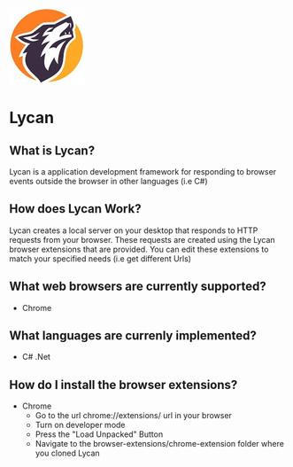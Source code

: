 ![](download.jpg)
# Lycan

## What is Lycan?
Lycan is a application development framework for responding to browser events outside the browser in other languages (i.e C#)

## How does Lycan Work?
Lycan creates a local server on your desktop that responds to HTTP requests from your browser. These requests are created using the Lycan browser extensions that are provided. You can edit these extensions to match your specified needs (i.e get different Urls)

## What web browsers are currently supported?
- Chrome

## What languages are currenly implemented?
- C# .Net

## How do I install the browser extensions?
- Chrome
  - Go to the url chrome://extensions/ url in your browser
  - Turn on developer mode
  - Press the "Load Unpacked" Button
  - Navigate to the browser-extensions/chrome-extension folder where you cloned Lycan
